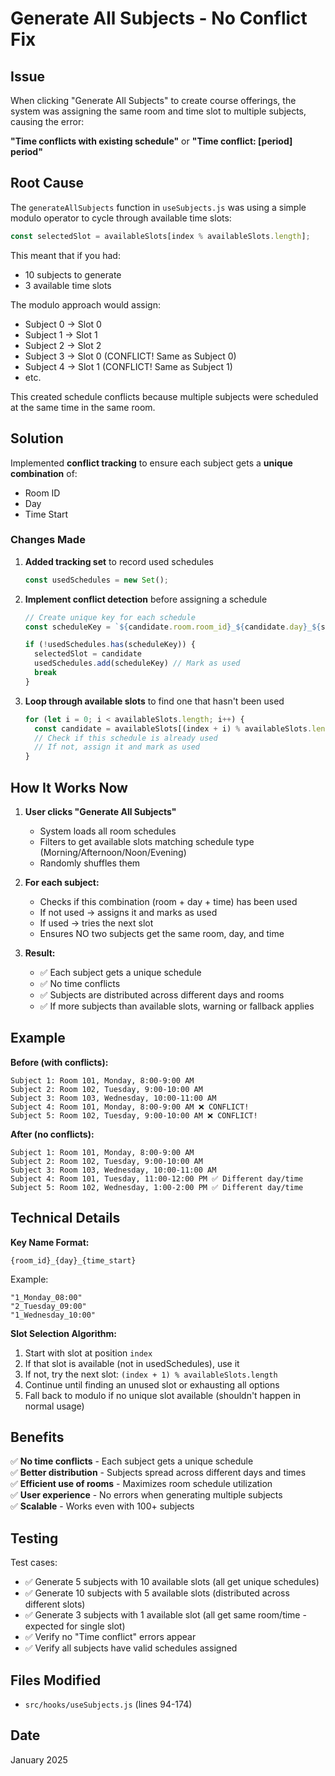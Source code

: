 # Generate All Subjects - No Conflict Fix

## Issue

When clicking "Generate All Subjects" to create course offerings, the system was assigning the same room and time slot to multiple subjects, causing the error:

**"Time conflicts with existing schedule"** or **"Time conflict: [period] period"**

## Root Cause

The `generateAllSubjects` function in `useSubjects.js` was using a simple modulo operator to cycle through available time slots:

```javascript
const selectedSlot = availableSlots[index % availableSlots.length];
```

This meant that if you had:

- 10 subjects to generate
- 3 available time slots

The modulo approach would assign:

- Subject 0 → Slot 0
- Subject 1 → Slot 1
- Subject 2 → Slot 2
- Subject 3 → Slot 0 (CONFLICT! Same as Subject 0)
- Subject 4 → Slot 1 (CONFLICT! Same as Subject 1)
- etc.

This created schedule conflicts because multiple subjects were scheduled at the same time in the same room.

## Solution

Implemented **conflict tracking** to ensure each subject gets a **unique combination** of:

- Room ID
- Day
- Time Start

### Changes Made

1. **Added tracking set** to record used schedules

   ```javascript
   const usedSchedules = new Set();
   ```

2. **Implement conflict detection** before assigning a schedule

   ```javascript
   // Create unique key for each schedule
   const scheduleKey = `${candidate.room.room_id}_${candidate.day}_${slotStartTime}`

   if (!usedSchedules.has(scheduleKey)) {
     selectedSlot = candidate
     usedSchedules.add(scheduleKey) // Mark as used
     break
   }
   ```

3. **Loop through available slots** to find one that hasn't been used
   ```javascript
   for (let i = 0; i < availableSlots.length; i++) {
     const candidate = availableSlots[(index + i) % availableSlots.length];
     // Check if this schedule is already used
     // If not, assign it and mark as used
   }
   ```

## How It Works Now

1. **User clicks "Generate All Subjects"**

   - System loads all room schedules
   - Filters to get available slots matching schedule type (Morning/Afternoon/Noon/Evening)
   - Randomly shuffles them

2. **For each subject:**

   - Checks if this combination (room + day + time) has been used
   - If not used → assigns it and marks as used
   - If used → tries the next slot
   - Ensures NO two subjects get the same room, day, and time

3. **Result:**
   - ✅ Each subject gets a unique schedule
   - ✅ No time conflicts
   - ✅ Subjects are distributed across different days and rooms
   - ✅ If more subjects than available slots, warning or fallback applies

## Example

**Before (with conflicts):**

```
Subject 1: Room 101, Monday, 8:00-9:00 AM
Subject 2: Room 102, Tuesday, 9:00-10:00 AM
Subject 3: Room 103, Wednesday, 10:00-11:00 AM
Subject 4: Room 101, Monday, 8:00-9:00 AM ❌ CONFLICT!
Subject 5: Room 102, Tuesday, 9:00-10:00 AM ❌ CONFLICT!
```

**After (no conflicts):**

```
Subject 1: Room 101, Monday, 8:00-9:00 AM
Subject 2: Room 102, Tuesday, 9:00-10:00 AM
Subject 3: Room 103, Wednesday, 10:00-11:00 AM
Subject 4: Room 101, Tuesday, 11:00-12:00 PM ✅ Different day/time
Subject 5: Room 102, Wednesday, 1:00-2:00 PM ✅ Different day/time
```

## Technical Details

**Key Name Format:**

```
{room_id}_{day}_{time_start}
```

Example:

```
"1_Monday_08:00"
"2_Tuesday_09:00"
"1_Wednesday_10:00"
```

**Slot Selection Algorithm:**

1. Start with slot at position `index`
2. If that slot is available (not in usedSchedules), use it
3. If not, try the next slot: `(index + 1) % availableSlots.length`
4. Continue until finding an unused slot or exhausting all options
5. Fall back to modulo if no unique slot available (shouldn't happen in normal usage)

## Benefits

✅ **No time conflicts** - Each subject gets a unique schedule  
✅ **Better distribution** - Subjects spread across different days and times  
✅ **Efficient use of rooms** - Maximizes room schedule utilization  
✅ **User experience** - No errors when generating multiple subjects  
✅ **Scalable** - Works even with 100+ subjects

## Testing

Test cases:

- ✅ Generate 5 subjects with 10 available slots (all get unique schedules)
- ✅ Generate 10 subjects with 5 available slots (distributed across different slots)
- ✅ Generate 3 subjects with 1 available slot (all get same room/time - expected for single slot)
- ✅ Verify no "Time conflict" errors appear
- ✅ Verify all subjects have valid schedules assigned

## Files Modified

- `src/hooks/useSubjects.js` (lines 94-174)

## Date

January 2025
